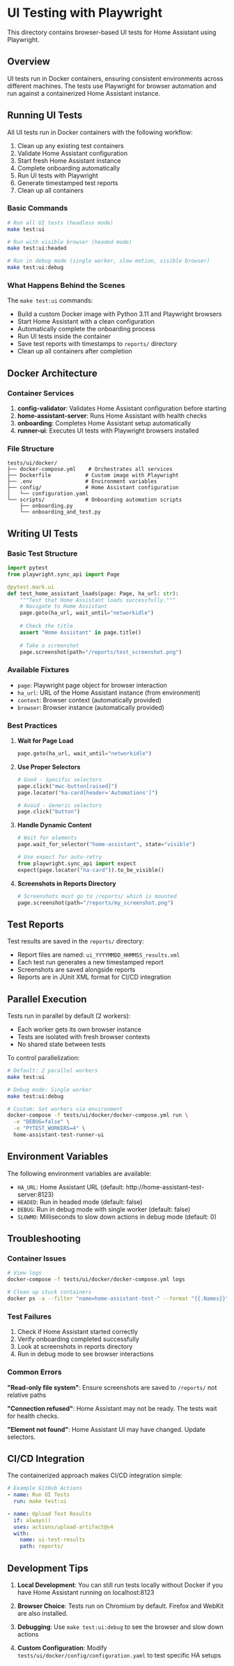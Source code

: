 # UI Testing with Playwright

This directory contains browser-based UI tests for Home Assistant using Playwright.

## Overview

UI tests run in Docker containers, ensuring consistent environments across different machines. The tests use Playwright for browser automation and run against a containerized Home Assistant instance.

## Running UI Tests

All UI tests run in Docker containers with the following workflow:
1. Clean up any existing test containers
2. Validate Home Assistant configuration
3. Start fresh Home Assistant instance
4. Complete onboarding automatically
5. Run UI tests with Playwright
6. Generate timestamped test reports
7. Clean up all containers

### Basic Commands

```bash
# Run all UI tests (headless mode)
make test:ui

# Run with visible browser (headed mode)
make test:ui:headed

# Run in debug mode (single worker, slow motion, visible browser)
make test:ui:debug
```

### What Happens Behind the Scenes

The `make test:ui` commands:
- Build a custom Docker image with Python 3.11 and Playwright browsers
- Start Home Assistant with a clean configuration
- Automatically complete the onboarding process
- Run UI tests inside the container
- Save test reports with timestamps to `reports/` directory
- Clean up all containers after completion

## Docker Architecture

### Container Services

1. **config-validator**: Validates Home Assistant configuration before starting
2. **home-assistant-server**: Runs Home Assistant with health checks
3. **onboarding**: Completes Home Assistant setup automatically
4. **runner-ui**: Executes UI tests with Playwright browsers installed

### File Structure
```
tests/ui/docker/
├── docker-compose.yml    # Orchestrates all services
├── Dockerfile           # Custom image with Playwright
├── .env                 # Environment variables
├── config/              # Home Assistant configuration
│   └── configuration.yaml
└── scripts/             # Onboarding automation scripts
    ├── onboarding.py
    └── onboarding_and_test.py
```

## Writing UI Tests

### Basic Test Structure
```python
import pytest
from playwright.sync_api import Page

@pytest.mark.ui
def test_home_assistant_loads(page: Page, ha_url: str):
    """Test that Home Assistant loads successfully."""
    # Navigate to Home Assistant
    page.goto(ha_url, wait_until="networkidle")
    
    # Check the title
    assert "Home Assistant" in page.title()
    
    # Take a screenshot
    page.screenshot(path="/reports/test_screenshot.png")
```

### Available Fixtures

- `page`: Playwright page object for browser interaction
- `ha_url`: URL of the Home Assistant instance (from environment)
- `context`: Browser context (automatically provided)
- `browser`: Browser instance (automatically provided)

### Best Practices

1. **Wait for Page Load**
   ```python
   page.goto(ha_url, wait_until="networkidle")
   ```

2. **Use Proper Selectors**
   ```python
   # Good - Specific selectors
   page.click("mwc-button[raised]")
   page.locator("ha-card[header='Automations']")
   
   # Avoid - Generic selectors
   page.click("button")
   ```

3. **Handle Dynamic Content**
   ```python
   # Wait for elements
   page.wait_for_selector("home-assistant", state="visible")
   
   # Use expect for auto-retry
   from playwright.sync_api import expect
   expect(page.locator("ha-card")).to_be_visible()
   ```

4. **Screenshots in Reports Directory**
   ```python
   # Screenshots must go to /reports/ which is mounted
   page.screenshot(path="/reports/my_screenshot.png")
   ```

## Test Reports

Test results are saved in the `reports/` directory:
- Report files are named: `ui_YYYYMMDD_HHMMSS_results.xml`
- Each test run generates a new timestamped report
- Screenshots are saved alongside reports
- Reports are in JUnit XML format for CI/CD integration

## Parallel Execution

Tests run in parallel by default (2 workers):
- Each worker gets its own browser instance
- Tests are isolated with fresh browser contexts
- No shared state between tests

To control parallelization:
```bash
# Default: 2 parallel workers
make test:ui

# Debug mode: Single worker
make test:ui:debug

# Custom: Set workers via environment
docker-compose -f tests/ui/docker/docker-compose.yml run \
  -e "DEBUG=false" \
  -e "PYTEST_WORKERS=4" \
  home-assistant-test-runner-ui
```

## Environment Variables

The following environment variables are available:
- `HA_URL`: Home Assistant URL (default: http://home-assistant-test-server:8123)
- `HEADED`: Run in headed mode (default: false)
- `DEBUG`: Run in debug mode with single worker (default: false)
- `SLOWMO`: Milliseconds to slow down actions in debug mode (default: 0)

## Troubleshooting

### Container Issues
```bash
# View logs
docker-compose -f tests/ui/docker/docker-compose.yml logs

# Clean up stuck containers
docker ps -a --filter "name=home-assistant-test-" --format "{{.Names}}" | xargs -r docker rm -f
```

### Test Failures
1. Check if Home Assistant started correctly
2. Verify onboarding completed successfully
3. Look at screenshots in reports directory
4. Run in debug mode to see browser interactions

### Common Errors

**"Read-only file system"**: Ensure screenshots are saved to `/reports/` not relative paths

**"Connection refused"**: Home Assistant may not be ready. The tests wait for health checks.

**"Element not found"**: Home Assistant UI may have changed. Update selectors.

## CI/CD Integration

The containerized approach makes CI/CD integration simple:

```yaml
# Example GitHub Actions
- name: Run UI Tests
  run: make test:ui

- name: Upload Test Results
  if: always()
  uses: actions/upload-artifact@v4
  with:
    name: ui-test-results
    path: reports/
```

## Development Tips

1. **Local Development**: You can still run tests locally without Docker if you have Home Assistant running on localhost:8123

2. **Browser Choice**: Tests run on Chromium by default. Firefox and WebKit are also installed.

3. **Debugging**: Use `make test:ui:debug` to see the browser and slow down actions

4. **Custom Configuration**: Modify `tests/ui/docker/config/configuration.yaml` to test specific HA setups